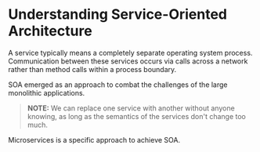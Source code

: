 # Understanding Service-Oriented Architecture

A service typically means a completely separate operating system process. Communication between these services occurs via calls across a network rather than method calls within a process boundary.

SOA emerged as an approach to combat the challenges of the large monolithic applications.

> **NOTE:** We can replace one service with another without anyone knowing, as long as the semantics of the services don't change too much.

Microservices is a specific approach to achieve SOA.
